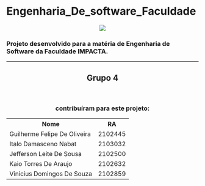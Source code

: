 # Engenharia_De_software_Faculdade
<div align ="center"><img  src="https://www.impacta.edu.br/themes/wc_agenciar3/images/logo-new.png"></div>
<h3>Projeto desenvolvido para a matéria de Engenharia de Software da Faculdade IMPACTA.</h3>
  <hr></hr>
<div align="center">
<h2>Grupo 4</h2> 
  <br>
</div>
  <div align ="center">
  <h3> contribuíram para este projeto:</h3>
 <table style=>
   <Tr>
     <th>Nome</th>
     <th>RA</th>
     </tr>
   <tr>
     <td>  Guilherme Felipe De Oliveira  </th>
     <td> 2102445  </th>
      </tr>
   <tr>
<td> Italo Damasceno Nabat </td>
<td>  2103032 </td>
   </tr>
    <tr>
<td> Jefferson Leite De Sousa </td>
<td>  2102500 </td>
  </tr>
  <tr>
<td> Kaio Torres De Araujo </td>
<td>  2102632 </td>
  </tr>
  <tr>
<td> Vinicius Domingos De Souza </td>
<td>  2102859 </td>
  </tr>
</div>
</table>
